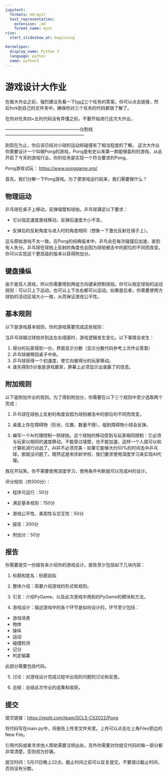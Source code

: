 ```yaml
---
jupytext:
  formats: md:myst
  text_representation:
    extension: .md
    format_name: myst
rise:
  start_slideshow_at: beginning

kernelspec:
  display_name: Python 3
  language: python
  name: python3
---
```



# 游戏设计大作业 #

在做大作业之前，强烈建议先看一下[hw2](hw2.md)三个任务的答案。你可以点击链接，然后fork到自己的文件夹中，确保你对三个任务的代码都很了解了。

在你对任务四+五的代码没有弄懂之前，不要开始进行这次大作业。

—————————————————分割线——————————————————

到现在为止，你应该已经对小球的运动和碰撞有了相当程度的了解。 这次大作业你需要设计一个叫做Pong的游戏。Pong是有史以来第一款能够盈利的游戏，从此开启了今天的游戏行业。你的任务是实现一个符合要求的Pong。

Pong游戏试玩： https://www.ponggame.org/

首先，我们分解一下Pong游戏。为了使游戏运行起来，我们需要做什么？

## 物理运动 ##

乒乓球在桌子上移动，反弹墙壁和球拍。乒乓球满足以下要求：

* 它以恒定速度直线移动，反弹后速度大小不变。

* 反弹后的反射角度与进入时的角度相同（想象一下激光反射在镜子上）。

这与原始游戏不太一致。在Pong的经典版本中，乒乓会在每次碰撞后加速，直到有人失分。乒乓球在球拍上反射的角度也会因为球拍被击中的部位的不同而改变。你可以实现这个更高级的版本以获得附加分。

## 键盘操纵 ##

由于是双人游戏，所以你需要用到两组方向键来控制球拍。你可以规定球拍的运动规则：可以只上下运动，也可以上下左右都可以运动。如果是后者，你需要使两方球拍的活动区域大小一致，从而保证游戏公平性。

## 基本规则 ##
以下是游戏基本规则，你的游戏需要完成这些规则：

当乒乓球越过球拍并到达左右墙面时，游戏逻辑发生变化。以下事情会发生：

1. 得分的玩家得到一分，界面显示分数（显示分数代码参考上次作业答案）
2. 乒乓球被移回桌子中央。
3. 乒乓球获得一个初速度，使它向被得分的玩家移动。
4. 谁先得到5分谁是游戏赢家，屏幕上必须显示出谁赢了的信息。

## 附加规则 ##
以下是附加作业的规则。为了得到附加分，你需要在以下三个规则中至少选取两个完成：

1. 乒乓球在球拍上反射的角度会因为球拍被击中的部位的不同而改变。

2. 桌面上存在障碍物（形状、位置、数量不限），碰到障碍物小球会反弹。

3. 编写一个AI代理控制一侧球拍。这个球拍的移动受到与玩家相同限制：它必须与玩家以相同的速度移动，不能穿过墙壁，也不能加速。这样一个人就可以和计算机进行对战了。AI并不必须完美 - 如果它能够大约50%的时间击中乒乓球，那就没问题了。既然这是宋庆龄学校，我们要求使用深度学习来实现AI代理。 

我在开玩笑。你不需要使用深度学习，使用条件判断就可以完成AI的设计。

评分规则（共500分）：

* 程序可运行：50分

* 满足基本规则：150分

* 游戏公平性、美观性与交互性：50分

* 报告：200分

* 附加分：50分

## 报告 ##

你需要提交一份报告来介绍你的游戏设计。报告至少包括如下几块内容：

1. 标题和姓名：标题自拟

2. 整体介绍：简要介绍游戏的形式和规则。

3. 引言：介绍PyGame，以及此次游戏中用到的PyGame的模块和方法。

4. 游戏设计：描述游戏中的各个环节是如何设计的，环节至少包括：
* 游戏场景
* 物体
* 操纵
* 运动
* 碰撞检测
* 记分
* 判定输赢

此部分需要包括代码。

5. 讨论：对游戏设计完成过程中出现的问题的讨论和反思。

6. 总结：总结此次作业的成果和收获。

## 提交 ##

提交链接：https://replit.com/team/SCLS-CS2022/Pong

将代码写在main.py中，将报告上传至文件夹里。上传可以点击左上角Files旁边的New File。

引用代码或者寻求他人帮助需要注明出处。另外你需要对你提交代码的每一部分都非常清楚，否则视为抄袭。

提交时间：5月31日晚上22点。截止时间之前可以反复提交。不要错过截止时间，否则没有分数。